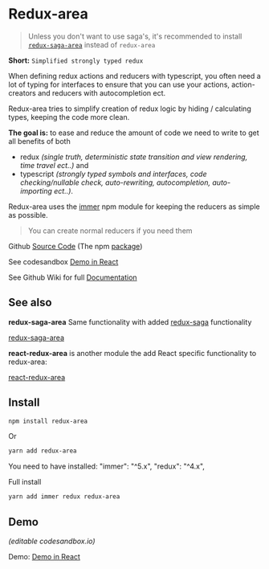 # Redux-area

> Unless you don't want to use saga's, it's recommended to install [`redux-saga-area`](https://www.npmjs.com/package/redux-saga-area) instead of `redux-area`

**Short:** `Simplified strongly typed redux`

When defining redux actions and reducers with typescript,
you often need a lot of typing for interfaces to ensure that you can use your actions,
action-creators and reducers with autocompletion ect.

Redux-area tries to simplify creation of redux logic by hiding / calculating types,
keeping the code more clean.

**The goal is:** to ease and reduce the amount of code we need to write to get all benefits of both

- redux _(single truth, deterministic state transition and view rendering, time travel ect..)_
  and
- typescript _(strongly typed symbols and interfaces, code checking/nullable check, auto-rewriting, autocompletion, auto-importing ect..)_.

Redux-area uses the [immer](https://github.com/immerjs/immer) npm module for keeping the reducers as simple as possible.

> You can create normal reducers if you need them

Github [Source Code](https://github.com/alfnielsen/redux-area) (The npm [package](https://www.npmjs.com/package/redux-area))

See codesandbox [Demo in React](https://codesandbox.io/s/redux-area-base-ex-tb1lr?fontsize=14&hidenavigation=1&theme=dark)

See Github Wiki for full [Documentation](https://github.com/alfnielsen/redux-area/wiki)

## See also

**redux-saga-area** Same functionality with added [redux-saga](https://redux-saga.js.org/) functionality

[redux-saga-area](https://www.npmjs.com/package/react-redux-area)

**react-redux-area** is another module the add React specific functionality to redux-area:

[react-redux-area](https://www.npmjs.com/package/react-redux-area)

## Install

```sh
npm install redux-area
```

Or

```sh
yarn add redux-area
```

You need to have installed: "immer": "^5.x", "redux": "^4.x",

Full install

```sh
yarn add immer redux redux-area
```

## Demo

_(editable codesandbox.io)_

Demo: [Demo in React](https://codesandbox.io/s/redux-area-base-ex-tb1lr?fontsize=14&hidenavigation=1&theme=dark)
